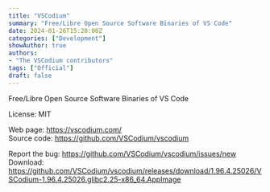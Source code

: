 ```yaml
---
title: "VSCodium"
summary: "Free/Libre Open Source Software Binaries of VS Code"
date: 2024-01-26T15:28:00Z
categories: ["Development"]
showAuthor: true
authors:
- "The VSCodium contributors"
tags: ["Official"]
draft: false
---
```


Free/Libre Open Source Software Binaries of VS Code

License: MIT

Web page: <https://vscodium.com/>  
Source code: <https://github.com/VSCodium/vscodium>

Report the bug: <https://github.com/VSCodium/vscodium/issues/new>  
Download: <https://github.com/VSCodium/vscodium/releases/download/1.96.4.25026/VSCodium-1.96.4.25026.glibc2.25-x86_64.AppImage>